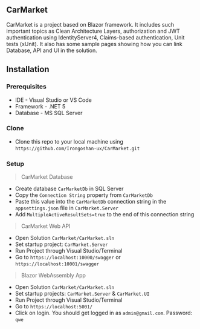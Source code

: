 ## CarMarket

CarMarket is a project based on Blazor framework. It includes such important topics as Clean Architecture Layers, authorization and JWT authentication using IdentityServer4, Claims-based authentication, Unit tests (xUnit). It also has some sample pages showing how you can link Database, API and UI in the solution.

## Installation

### Prerequisites

- IDE - Visual Studio or VS Code
- Framework - .NET 5
- Database - MS SQL Server

### Clone

- Clone this repo to your local machine using `https://github.com/Irongoshan-ux/CarMarket.git`

### Setup

> CarMarket Database
- Create database `CarMarketDb` in SQL Server
- Copy the `Connection String` property from `CarMarketDb`
- Paste this value into the `CarMarketDb` connection string in the `appsettings.json` file in `CarMarket.Server`
- Add `MultipleActiveResultSets=true` to the end of this connection string

> CarMarket Web API
- Open Solution `CarMarket/CarMarket.sln`
- Set startup project: `CarMarket.Server`
- Run Project through Visual Studio/Terminal
- Go to `https://localhost:10000/swagger` or `https://localhost:10001/swagger`

> Blazor WebAssembly App
- Open Solution `CarMarket/CarMarket.sln`
- Set startup projects: `CarMarket.Server` & `CarMarket.UI`
- Run Project through Visual Studio/Terminal
- Go to `https://localhost:5001/`
- Click on login. You should get logged in as `admin@gmail.com`. Password: `qwe`
